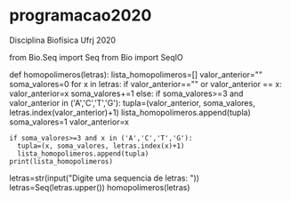 # programacao2020
Disciplina Biofísica Ufrj 2020

from Bio.Seq import Seq
from Bio import SeqIO


def homopolimeros(letras):
    lista_homopolimeros=[]
    valor_anterior=""
    soma_valores=0
    for x in letras:
      if valor_anterior=="" or valor_anterior == x:
        valor_anterior=x
        soma_valores+=1
      else:
        if soma_valores>=3 and valor_anterior in ('A','C','T','G'):
            tupla=(valor_anterior, soma_valores, letras.index(valor_anterior)+1)
            lista_homopolimeros.append(tupla)
        soma_valores=1
        valor_anterior=x

    if soma_valores>=3 and x in ('A','C','T','G'):
      tupla=(x, soma_valores, letras.index(x)+1)
      lista_homopolimeros.append(tupla)
    print(lista_homopolimeros)
letras=str(input("Digite uma sequencia de letras: "))
letras=Seq(letras.upper())
homopolimeros(letras)
